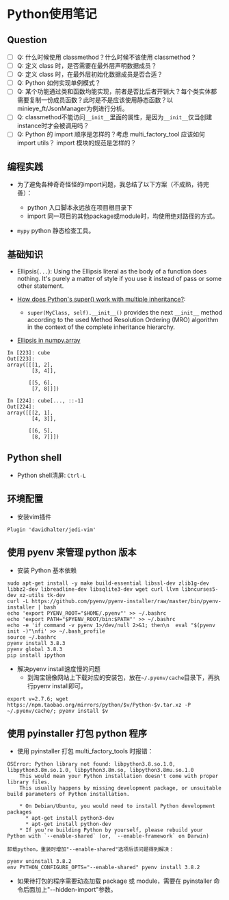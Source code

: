# Python使用笔记

## Question

- [ ] Q: 什么时候使用 classmethod？什么时候不该使用 classmethod？
- [ ] Q: 定义 class 时，是否需要在最外层声明数据成员？
- [ ] Q: 定义 class 时，在最外层初始化数据成员是否合适？
- [ ] Q: Python 如何实现单例模式？
- [ ] Q: 某个功能通过类和函数均能实现，前者是否比后者开销大？每个类实体都需要复制一份成员函数？此时是不是应该使用静态函数？以minieye_ft/JsonManager为例进行分析。
- [ ] Q: classmethod不能访问`__init__`里面的属性，是因为`__init__`仅当创建instance时才会被调用吗？
- [ ] Q: Python 的 import 顺序是怎样的？考虑 multi_factory_tool 应该如何 import utils？ import 模块的规范是怎样的？

## 编程实践

- 为了避免各种奇奇怪怪的import问题，我总结了以下方案（不成熟，待完善）：
    - python 入口脚本永远放在项目根目录下
    - import 同一项目的其他package或module时，均使用绝对路径的方式。

- `mypy` python 静态检查工具。

## 基础知识

- Ellipsis(`...`): Using the Ellipsis literal as the body of a function does nothing. It's purely a matter of style if you use it instead of pass or some other statement.

- [How does Python's super() work with multiple inheritance?][super]:
    - `super(MyClass, self).__init__()` provides the next `__init__` method according to the used Method Resolution Ordering (MRO) algorithm in the context of the complete inheritance hierarchy.

- [Ellipsis in numpy.array][array_ellipsis]
```
In [223]: cube
Out[223]:
array([[[1, 2],
        [3, 4]],

       [[5, 6],
        [7, 8]]])

In [224]: cube[..., ::-1]
Out[224]:
array([[[2, 1],
        [4, 3]],

       [[6, 5],
        [8, 7]]])
```

  [super]: https://stackoverflow.com/questions/3277367/how-does-pythons-super-work-with-multiple-inheritance
  [array_ellipsis]: https://stackoverflow.com/questions/772124/what-does-the-ellipsis-object-do

## Python shell

- Python shell清屏: `Ctrl-L`

## 环境配置

- 安装vim插件
```
Plugin 'davidhalter/jedi-vim'
```

## 使用 pyenv 来管理 python 版本

- 安装 Python 基本依赖
```
sudo apt-get install -y make build-essential libssl-dev zlib1g-dev libbz2-dev libreadline-dev libsqlite3-dev wget curl llvm libncurses5-dev xz-utils tk-dev
curl -L https://github.com/pyenv/pyenv-installer/raw/master/bin/pyenv-installer | bash
echo 'export PYENV_ROOT="$HOME/.pyenv"' >> ~/.bashrc
echo 'export PATH="$PYENV_ROOT/bin:$PATH"' >> ~/.bashrc
echo -e 'if command -v pyenv 1>/dev/null 2>&1; then\n  eval "$(pyenv init -)"\nfi' >> ~/.bash_profile
source ~/.bashrc
pyenv install 3.8.3
pyenv global 3.8.3
pip install ipython
```

- 解决pyenv install速度慢的问题
  - 到淘宝镜像网站上下载对应的安装包，放在`~/.pyenv/cache`目录下，再执行pyenv install即可。
```
export v=2.7.6; wget https://npm.taobao.org/mirrors/python/$v/Python-$v.tar.xz -P ~/.pyenv/cache/; pyenv install $v
```

## 使用 pyinstaller 打包 python 程序

- 使用 pyinstaller 打包 multi_factory_tools 时报错：
```
OSError: Python library not found: libpython3.8.so.1.0, libpython3.8m.so.1.0, libpython3.8m.so, libpython3.8mu.so.1.0
    This would mean your Python installation doesn't come with proper library files.
    This usually happens by missing development package, or unsuitable build parameters of Python installation.

    * On Debian/Ubuntu, you would need to install Python development packages
      * apt-get install python3-dev
      * apt-get install python-dev
    * If you're building Python by yourself, please rebuild your Python with `--enable-shared` (or, `--enable-framework` on Darwin)
```
    卸载python，重装时增加"--enable-shared"选项后该问题得到解决：
```
pyenv uninstall 3.8.2
env PYTHON_CONFIGURE_OPTS="--enable-shared" pyenv install 3.8.2
```

- 如果待打包的程序需要动态加载 package 或 module，需要在 pyinstaller 命令后面加上"--hidden-import"参数。
